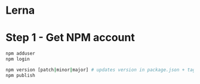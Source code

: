 # Lerna

# Step 1 - Get NPM account

```sh
npm adduser
npm login
```

```sh
npm version [patch|minor|major] # updates version in package.json + tag
npm publish
```
